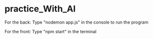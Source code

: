 # practice_With_AI

For the back:
Type "nodemon app.js" in the console to run the program

For the front:
Type "npm start" in the terminal
